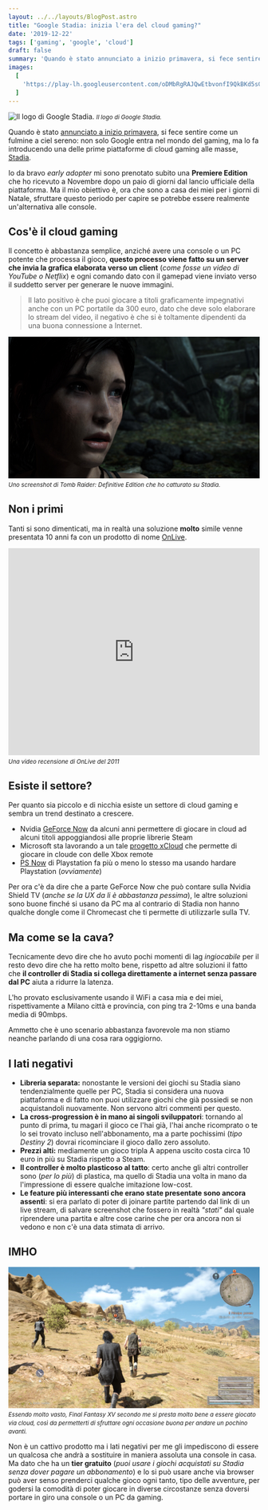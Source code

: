 ```yaml
---
layout: ../../layouts/BlogPost.astro
title: "Google Stadia: inizia l'era del cloud gaming?"
date: '2019-12-22'
tags: ['gaming', 'google', 'cloud']
draft: false
summary: 'Quando è stato annunciato a inizio primavera, si fece sentire come un fulmin a ciel sereno: non solo Google entra nel mondo del gaming, ma lo fa introducendo una delle prime piattaforme di cloud gaming alle masse, Stadia.'
images:
  [
    'https://play-lh.googleusercontent.com/oDMbRgRAJQwEtbvonfI9QkBKd5sCiqxgiIGgIQK1rVu77RFBjJwR53BbdhXRpriL9Rc',
  ]
---
```


![Il logo di Google Stadia.](https://play-lh.googleusercontent.com/oDMbRgRAJQwEtbvonfI9QkBKd5sCiqxgiIGgIQK1rVu77RFBjJwR53BbdhXRpriL9Rc) <small>_Il logo di Google Stadia._</small>

Quando è stato [annunciato a inizio primavera](https://www.youtube.com/watch?v=nUih5C5rOrA), si fece sentire come un fulmine a ciel sereno: non solo Google entra nel mondo del gaming, ma lo fa introducendo una delle prime piattaforme di cloud gaming alle masse, [Stadia](https://stadia.google.com/).

Io da bravo _early adopter_ mi sono prenotato subito una **Premiere Edition** che ho ricevuto a Novembre dopo un paio di giorni dal lancio ufficiale della piattaforma. Ma il mio obiettivo è, ora che sono a casa dei miei per i giorni di Natale, sfruttare questo periodo per capire se potrebbe essere realmente un'alternativa alle console.

## Cos'è il cloud gaming

Il concetto è abbastanza semplice, anziché avere una console o un PC potente che processa il gioco, **questo processo viene fatto su un server che invia la grafica elaborata verso un client** (_come fosse un video di YouTube o Netflix_) e ogni comando dato con il gamepad viene inviato verso il suddetto server per generare le nuove immagini.

> Il lato positivo è che puoi giocare a titoli graficamente impegnativi anche con un PC portatile da 300 euro, dato che deve solo elaborare lo stream del video, il negativo è che si è toltamente dipendenti da una buona connessione a Internet.

![Uno screenshot di Tomb Raider: Definitive Edition che ho catturato su Stadia.](https://github.com/moebiusmania/blog-assets/blob/master/images/2019/tr_de_stadia.jpg?raw=true) <small>_Uno screenshot di Tomb Raider: Definitive Edition che ho catturato su Stadia._</small>

## Non i primi

Tanti si sono dimenticati, ma in realtà una soluzione **molto** simile venne presentata 10 anni fa con un prodotto di nome [OnLive](https://it.wikipedia.org/wiki/OnLive).

<iframe width="100%" height="415" src="https://www.youtube.com/embed/HHZW2j9lHTg" frameBorder="0" allowFullScreen></iframe> <small><i>Una video recensione di OnLive del 2011</i></small>

## Esiste il settore?

Per quanto sia piccolo e di nicchia esiste un settore di cloud gaming e sembra un trend destinato a crescere.

- Nvidia [GeForce Now](https://www.nvidia.com/it-it/geforce-now/) da alcuni anni permettere di giocare in cloud ad alcuni titoli appoggiandosi alle proprie librerie Steam
- Microsoft sta lavorando a un tale [progetto xCloud](https://www.xbox.com/it-IT/xbox-game-pass/cloud-gaming) che permette di giocare in cloude con delle Xbox remote
- [PS Now](https://www.playstation.com/it-it/ps-now/) di Playstation fa più o meno lo stesso ma usando hardare Playstation (_ovviamente_)

Per ora c'è da dire che a parte GeForce Now che può contare sulla Nvidia Shield TV (_anche se la UX da li è abbastanza pessima_), le altre soluzioni sono buone finché si usano da PC ma al contrario di Stadia non hanno qualche dongle come il Chromecast che ti permette di utilizzarle sulla TV.

## Ma come se la cava?

Tecnicamente devo dire che ho avuto pochi momenti di lag _ingiocabile_ per il resto devo dire che ha retto molto bene, rispetto ad altre soluzioni il fatto che **il controller di Stadia si collega direttamente a internet senza passare dal PC** aiuta a ridurre la latenza.

L'ho provato esclusivamente usando il WiFi a casa mia e dei miei, rispettivamente a Milano città e provincia, con ping tra 2-10ms e una banda media di 90mbps.

Ammetto che è uno scenario abbastanza favorevole ma non stiamo neanche parlando di una cosa rara oggigiorno.

## I lati negativi

- **Libreria separata:** nonostante le versioni dei giochi su Stadia siano tendenzialmente quelle per PC, Stadia si considera una nuova piattaforma e di fatto non puoi utilizzare giochi che già possiedi se non acquistandoli nuovamente. Non servono altri commenti per questo.
- **La cross-progression è in mano ai singoli sviluppatori**: tornando al punto di prima, tu magari il gioco ce l'hai già, l'hai anche ricomprato o te lo sei trovato incluso nell'abbonamento, ma a parte pochissimi (_tipo Destiny 2_) dovrai ricominciare il gioco dallo zero assoluto.
- **Prezzi alti:** mediamente un gioco tripla A appena uscito costa circa 10 euro in più su Stadia rispetto a Steam.
- **Il controller è molto plasticoso al tatto**: certo anche gli altri controller sono (_per lo più_) di plastica, ma quello di Stadia una volta in mano da l'impressione di essere qualche imitazione low-cost.
- **Le feature più interessanti che erano state presentate sono ancora assenti**: si era parlato di poter di joinare partite partendo dal link di un live stream, di salvare screenshot che fossero in realtà _"stati"_ dal quale riprendere una partita e altre cose carine che per ora ancora non si vedono e non c'è una data stimata di arrivo.

## IMHO

![Essendo molto vasto, Final Fantasy XV secondo me si presta molto bene a essere giocato via cloud, così da permetterti di sfruttare ogni occasione buona per andare un pochino avanti.](https://github.com/moebiusmania/blog-assets/blob/master/images/2019/ffxv_stadia.jpg?raw=true) <small>_Essendo molto vasto, Final Fantasy XV secondo me si presta molto bene a essere giocato via cloud, così da permetterti di sfruttare ogni occasione buona per andare un pochino avanti._</small>

Non è un cattivo prodotto ma i lati negativi per me gli impediscono di essere un qualcosa che andrà a sostituire in maniera assoluta una console in casa. Ma dato che ha un **tier gratuito** (_puoi usare i giochi acquistati su Stadia senza dover pagare un abbonamento_) e lo si può usare anche via browser può aver senso prenderci qualche gioco ogni tanto, tipo delle avventure, per godersi la comodità di poter giocare in diverse circostanze senza doversi portare in giro una console o un PC da gaming.
